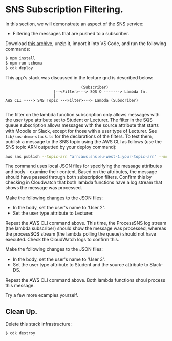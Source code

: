 # SNS Subscription Filtering.

In this section, we will demonstrate an aspect of the SNS service:

+ Filtering the messages that are pushed to a subscriber.

Download [this archive][snsstart], unzip it, import it into VS Code, and run the following commands:
~~~bash
$ npm install
$ npm run schema
$ cdk deploy
~~~
This app's stack was discussed in the lecture qnd is described below:
~~~
                                 (Subscriber)
                     |--<Filter>---> SQS Q -------> Lambda fn.
                     |
AWS CLI ----> SNS Topic --<Filter>---> Lambda (Subscriber)
                 
~~~

The filter on the lambda function subscription only allows messages with the user type attribute set to Student or Lecturer. The filter in the SQS queue subscription allows messages with the source attribute that starts with Moodle or Slack, except for those with a user type of Lecturer. See `lib/sns-demo-stack.ts` for the declarations of the filters. To test them, publish a message to the SNS topic using the AWS CLI as follows (use the SNS topic ARN outputted by your deploy command):
~~~bash
aws sns publish --topic-arn "arn:aws:sns:eu-west-1:your-topic-arn" --message-attributes file://attributes.json --message file://message.json
~~~
The command uses local JSON files for specifying the message attributes and body - examine their content. Based on the attributes, the message should have passed through both subscription filters. Confirm this by checking in Cloudwatch that both lambda functions have a log stream that shows the message was processed.

Make the following changes to the JSON files:
+ In the body, set the user's name to 'User 2'.
+ Set the user type attribute to Lecturer.

Repeat the AWS CLI command above. This time, the ProcessSNS log stream (the lambda subscriber) should show the message was processed, whereas the processSQS stream (the lambda polling the queue) should not have executed. Check the CloudWatch logs to confirm this.

Make the following changes to the JSON files:
+ In the body, set the user's name to 'User 3'.
+ Set the user type attribute to Student and the source attribute to Slack-DS.

Repeat the AWS CLI command above. Both lambda functions shoul process this message.

Try a few more examples yourself.

## Clean Up.

Delete this stack infrastructure:
~~~bash
$ cdk destroy
~~~


[snsstart]: ./img/snsstart.zip
[snsdlq]: ./img/snsdlq.png
[retries]: ./img/retries.png
